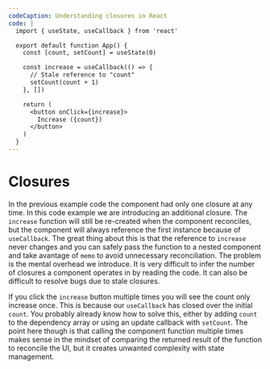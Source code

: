```yaml
---
codeCaption: Understanding closures in React
code: |
  import { useState, useCallback } from 'react'

  export default function App() {
    const [count, setCount] = useState(0)

    const increase = useCallback(() => {
      // Stale reference to "count"
      setCount(count + 1)
    }, [])

    return (
      <button onClick={increase}>
        Increase ({count})
      </button>
    )
  }
---
```


# Closures

<ClientOnly>
 <Playground />
</ClientOnly>

In the previous example code the component had only one closure at any time. In this code example we are introducing an additional closure. The `increase` function will still be re-created when the component reconciles, but the component will always reference the first instance because of `useCallback`. The great thing about this is that the reference to `increase` never changes and you can safely pass the function to a nested component and take avantage of `memo` to avoid unnecessary reconciliation. The problem is the mental overhead we introduce. It is very difficult to infer the number of closures a component operates in by reading the code. It can also be difficult to resolve bugs due to stale closures.

If you click the `increase` button multiple times you will see the count only increase once. This is because our `useCallback` has closed over the initial `count`. You probably already know how to solve this, either by adding `count` to the dependency array or using an update callback with `setCount`. The point here though is that calling the component function multiple times makes sense in the mindset of comparing the returned result of the function to reconcile the UI, but it creates unwanted complexity with state management.
